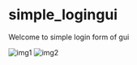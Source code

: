 # simple_logingui
Welcome to simple login form of gui


![img1](https://github.com/gauravkaple22/simple_logingui/assets/120274271/ac601270-680a-4776-9098-2c13ef36f575)
![img2](https://github.com/gauravkaple22/simple_logingui/assets/120274271/6cf430cb-4772-4f01-bccc-80344c206e31)


